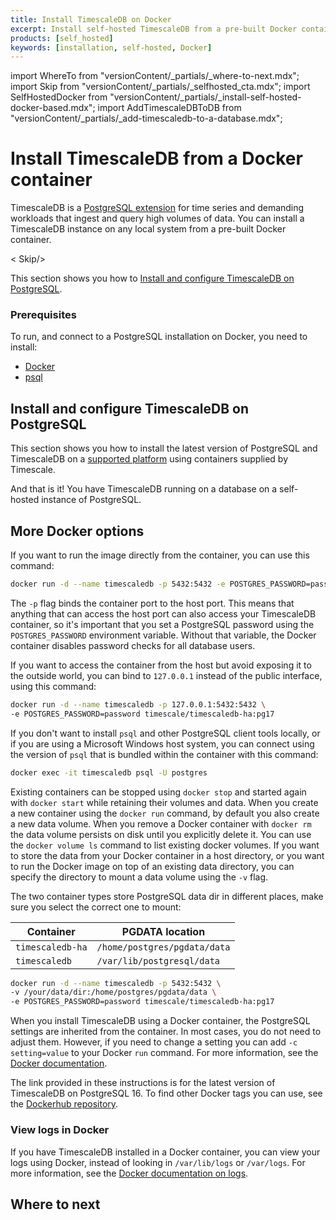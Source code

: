```yaml
---
title: Install TimescaleDB on Docker
excerpt: Install self-hosted TimescaleDB from a pre-built Docker container
products: [self_hosted]
keywords: [installation, self-hosted, Docker]
---
```


import WhereTo from "versionContent/_partials/_where-to-next.mdx";
import Skip from "versionContent/_partials/_selfhosted_cta.mdx";
import SelfHostedDocker from "versionContent/_partials/_install-self-hosted-docker-based.mdx";
import AddTimescaleDBToDB from "versionContent/_partials/_add-timescaledb-to-a-database.mdx";

# Install TimescaleDB from a Docker container

TimescaleDB is a [PostgreSQL extension](https://www.postgresql.org/docs/current/external-extensions.html) for
time series and demanding workloads that ingest and query high volumes of data. You can install a TimescaleDB 
instance on any local system from a pre-built Docker container. 

< Skip/>

This section shows you how to 
[Install and configure TimescaleDB on PostgreSQL](#install-and-configure-timescaledb-on-postgresql).

### Prerequisites

To run, and connect to a PostgreSQL installation on Docker, you need to install:

- [Docker][docker-install]
- [psql][install-psql]


## Install and configure TimescaleDB on PostgreSQL

This section shows you how to install the latest version of PostgreSQL and
TimescaleDB on a [supported platform](#supported-platforms) using containers supplied by Timescale.

<SelfHostedDocker />


And that is it! You have TimescaleDB running on a database on a self-hosted instance of PostgreSQL.

## More Docker options

If you want to run the image directly from the container, you can use this
command:

```bash
docker run -d --name timescaledb -p 5432:5432 -e POSTGRES_PASSWORD=password timescale/timescaledb-ha:pg17
```

The `-p` flag binds the container port to the host port. This means that
anything that can access the host port can also access your TimescaleDB container,
so it's important that you set a PostgreSQL password using the
`POSTGRES_PASSWORD` environment variable. Without that variable, the Docker
container disables password checks for all database users.

If you want to access the container from the host but avoid exposing it to the
outside world, you can bind to `127.0.0.1` instead of the public interface,
using this command:

```bash
docker run -d --name timescaledb -p 127.0.0.1:5432:5432 \
-e POSTGRES_PASSWORD=password timescale/timescaledb-ha:pg17
```

If you don't want to install `psql` and other PostgreSQL client tools locally,
or if you are using a Microsoft Windows host system, you can connect using the
version of `psql` that is bundled within the container with this command:

```bash
docker exec -it timescaledb psql -U postgres
```

Existing containers can be stopped using `docker stop` and started again with
`docker start` while retaining their volumes and data. When you create a new
container using the `docker run` command, by default you also create a new data
volume. When you remove a Docker container with `docker rm` the data volume
persists on disk until you explicitly delete it. You can use the `docker volume
ls` command to list existing docker volumes. If you want to store the data from
your Docker container in a host directory, or you want to run the Docker image
on top of an existing data directory, you can specify the directory to mount a
data volume using the `-v` flag.

<Highlight type="warning">
The two container types store PostgreSQL data dir in different places,
make sure you select the correct one to mount:

<!-- vale Vale.Terms = NO -->
|Container|PGDATA location|
|-|-|
`timescaledb-ha`|`/home/postgres/pgdata/data`
`timescaledb`| `/var/lib/postgresql/data`
<!-- vale Vale.Terms = YES -->
</Highlight>

```bash
docker run -d --name timescaledb -p 5432:5432 \
-v /your/data/dir:/home/postgres/pgdata/data \
-e POSTGRES_PASSWORD=password timescale/timescaledb-ha:pg17
```

When you install TimescaleDB using a Docker container, the PostgreSQL settings
are inherited from the container. In most cases, you do not need to adjust them.
However, if you need to change a setting you can add `-c setting=value` to your
Docker `run` command. For more information, see the
[Docker documentation][docker-postgres].

The link provided in these instructions is for the latest version of TimescaleDB
on PostgreSQL 16. To find other Docker tags you can use, see the
[Dockerhub repository][dockerhub].


### View logs in Docker

If you have TimescaleDB installed in a Docker container, you can view your logs
using Docker, instead of looking in `/var/lib/logs` or `/var/logs`. For more
information, see the [Docker documentation on logs][docker-logs].

## Where to next

<WhereTo />

[alpine]: https://alpinelinux.org/
[config]: /self-hosted/:currentVersion:/configuration/
[docker-install]: https://docs.docker.com/get-docker/
[docker-postgres]: https://hub.docker.com/_/postgres
[dockerhub]: https://hub.docker.com/r/timescale/timescaledb/tags?page=1&ordering=last_updated
[install-psql]: https://www.timescale.com/blog/how-to-install-psql-on-mac-ubuntu-debian-windows/
[ubuntu]: https://ubuntu.com
[docker-logs]: https://docs.docker.com/config/containers/logging/
[install-from-source]: /self-hosted/:currentVersion:/install/installation-source/
